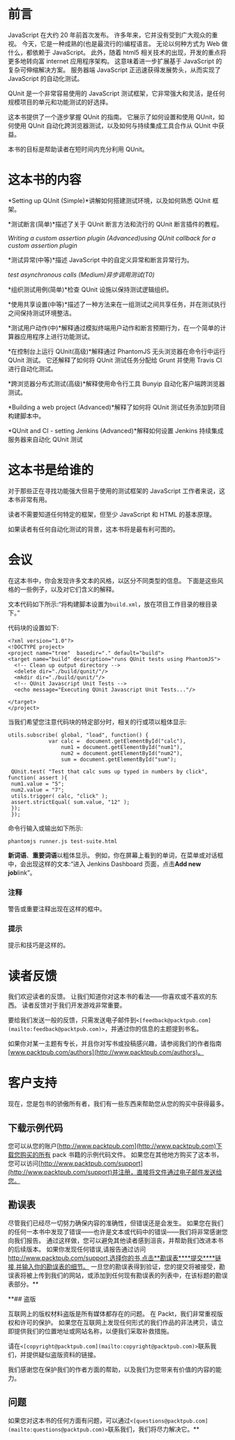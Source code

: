 # 前言

JavaScript 在大约 20 年前首次发布。 许多年来，它并没有受到广大观众的重视。 今天，它是一种成熟的(也是最流行的)编程语言。 无论以何种方式为 Web 做什么，都依赖于 JavaScript。 此外，随着 html5 相关技术的出现，开发的重点将更多地转向富 internet 应用程序架构。 这意味着进一步扩展基于 JavaScript 的复杂可伸缩解决方案。 服务器端 JavaScript 正迅速获得发展势头，从而实现了 JavaScript 的自动化测试。

QUnit 是一个非常容易使用的 JavaScript 测试框架，它非常强大和灵活，是任何规模项目的单元和功能测试的好选择。

这本书提供了一个逐步掌握 QUnit 的指南。 它展示了如何设置和使用 QUnit，如何使用 QUnit 自动化跨浏览器测试，以及如何与持续集成工具合作从 QUnit 中获益。

本书的目标是帮助读者在短时间内充分利用 QUnit。

# 这本书的内容

*Setting up QUnit (Simple)*讲解如何搭建测试环境，以及如何熟悉 QUnit 框架。

*测试断言(简单)*描述了关于 QUnit 断言方法和流行的 QUnit 断言插件的教程。

*Writing a custom assertion plugin (Advanced)*using QUnit callback for a custom assertion plugin**

*测试异常(中等)*描述 JavaScript 中的自定义异常和断言异常行为。

*test asynchronous calls (Medium)异步调用测试(T0)*

*组织测试用例(简单)*检查 QUnit 设施以保持测试逻辑组织。

*使用共享设置(中等)*描述了一种方法来在一组测试之间共享任务，并在测试执行之间保持测试环境整洁。

*测试用户动作(中)*解释通过模拟终端用户动作和断言预期行为，在一个简单的计算器应用程序上进行功能测试。

*在控制台上运行 QUnit(高级)*解释通过 PhantomJS 无头浏览器在命令行中运行 QUnit 测试。 它还解释了如何将 QUnit 测试任务分配给 Grunt 并使用 Travis CI 进行自动化测试。

*跨浏览器分布式测试(高级)*解释使用命令行工具 Bunyip 自动化客户端跨浏览器测试。

*Building a web project (Advanced)*解释了如何将 QUnit 测试任务添加到项目构建脚本中。

*QUnit and CI - setting Jenkins (Advanced)*解释如何设置 Jenkins 持续集成服务器来自动化 QUnit 测试

# 这本书是给谁的

对于那些正在寻找功能强大但易于使用的测试框架的 JavaScript 工作者来说，这本书非常有用。

读者不需要知道任何特定的框架，但至少 JavaScript 和 HTML 的基本原理。

如果读者有任何自动化测试的背景，这本书将是最有利可图的。

# 会议

在这本书中，你会发现许多文本的风格，以区分不同类型的信息。 下面是这些风格的一些例子，以及对它们含义的解释。

文本代码如下所示:“将构建脚本设置为`build.xml`，放在项目工作目录的根目录下。”

代码块的设置如下:

```
<?xml version="1.0"?>
<!DOCTYPE project>
<project name="tree"  basedir="." default="build">
<target name="build" description="runs QUnit tests using PhantomJS">
  <!-- Clean up output directory -->
  <delete dir="./build/qunit/"/>  
  <mkdir dir="./build/qunit/"/>  
  <!-- QUnit Javascript Unit Tests -->
  <echo message="Executing QUnit Javascript Unit Tests..."/>

</target>
</project>
```

当我们希望您注意代码块的特定部分时，相关的行或项以粗体显示:

```
utils.subscribe( global, "load", function() {
             var calc =  document.getElementById("calc"),
                 num1 = document.getElementById("num1"),
                 num2 = document.getElementById("num2"),
                 sum = document.getElementById("sum");

 QUnit.test( "Test that calc sums up typed in numbers by click", function( assert ){
 num1.value = "5";
 num2.value = "7";
 utils.trigger( calc, "click" );
 assert.strictEqual( sum.value, "12" );
 });
 });

```

命令行输入或输出如下所示:

```
phantomjs runner.js test-suite.html

```

**新词语**、**重要词语**以粗体显示。 例如，你在屏幕上看到的单词，在菜单或对话框中，会出现这样的文本:“进入 Jenkins Dashboard 页面，点击**Add new job**link”。

### 注释

警告或重要注释出现在这样的框中。

### 提示

提示和技巧是这样的。

# 读者反馈

我们欢迎读者的反馈。 让我们知道你对这本书的看法——你喜欢或不喜欢的东西。 读者反馈对于我们开发游戏非常重要。

要给我们发送一般的反馈，只需发送电子邮件到`<[feedback@packtpub.com](mailto:feedback@packtpub.com)>`，并通过你的信息的主题提到书名。

如果你对某一主题有专长，并且你对写书或投稿感兴趣，请参阅我们的作者指南[www.packtpub.com/authors](http://www.packtpub.com/authors)。

# 客户支持

现在，您是包书的骄傲所有者，我们有一些东西来帮助您从您的购买中获得最多。

## 下载示例代码

您可以从您的账户[http://www.packtpub.com](http://www.packtpub.com)下载您购买的所有 pack 书籍的示例代码文件。 如果您在其他地方购买了这本书，您可以访问[http://www.packtpub.com/support](http://www.packtpub.com/support)并注册，直接将文件通过电子邮件发送给您。

## 勘误表

尽管我们已经尽一切努力确保内容的准确性，但错误还是会发生。 如果您在我们的任何一本书中发现了错误——也许是文本或代码中的错误——我们将非常感谢您向我们报告。 通过这样做，您可以避免其他读者感到沮丧，并帮助我们改进本书的后续版本。 如果你发现任何错误,请报告通过访问 http://www.packtpub.com/support,选择你的书,点击**勘误表****提交****链接,并输入你的勘误表的细节。 一旦您的勘误表得到验证，您的提交将被接受，勘误表将被上传到我们的网站，或添加到任何现有勘误表的列表中，在该标题的勘误表部分。**

 **## 盗版

互联网上的版权材料盗版是所有媒体都存在的问题。 在 Packt，我们非常重视版权和许可的保护。 如果您在互联网上发现任何形式的我们作品的非法拷贝，请立即提供我们的位置地址或网站名称，以便我们采取补救措施。

请在`<[copyright@packtpub.com](mailto:copyright@packtpub.com)>`联系我们，并提供疑似盗版资料的链接。

我们感谢您在保护我们的作者方面的帮助，以及我们为您带来有价值的内容的能力。

## 问题

如果您对这本书的任何方面有问题，可以通过`<[questions@packtpub.com](mailto:questions@packtpub.com)>`联系我们，我们将尽力解决它。**